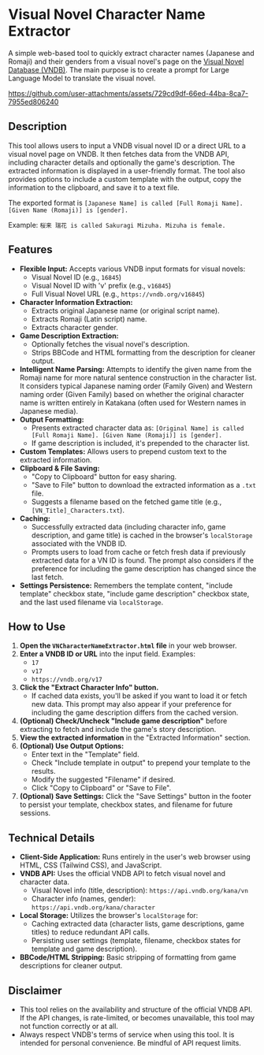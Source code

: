 # Visual Novel Character Name Extractor

A simple web-based tool to quickly extract character names (Japanese and Romaji) and their genders from a visual novel's page on the [Visual Novel Database (VNDB)](https://vndb.org).
The main purpose is to create a prompt for Large Language Model to translate the visual novel.

https://github.com/user-attachments/assets/729cd9df-66ed-44ba-8ca7-7955ed806240

## Description

This tool allows users to input a VNDB visual novel ID or a direct URL to a visual novel page on VNDB. It then fetches data from the VNDB API, including character details and optionally the game's description. The extracted information is displayed in a user-friendly format. The tool also provides options to include a custom template with the output, copy the information to the clipboard, and save it to a text file.

The exported format is  `[Japanese Name] is called [Full Romaji Name]. [Given Name (Romaji)] is [gender].` 

Example: `桜来 瑞花 is called Sakuragi Mizuha. Mizuha is female.`

## Features

* **Flexible Input:** Accepts various VNDB input formats for visual novels:
    * Visual Novel ID (e.g., `16845`)
    * Visual Novel ID with 'v' prefix (e.g., `v16845`)
    * Full Visual Novel URL (e.g., `https://vndb.org/v16845`)
* **Character Information Extraction:**
    * Extracts original Japanese name (or original script name).
    * Extracts Romaji (Latin script) name.
    * Extracts character gender.
* **Game Description Extraction:**
    * Optionally fetches the visual novel's description.
    * Strips BBCode and HTML formatting from the description for cleaner output.
* **Intelligent Name Parsing:** Attempts to identify the given name from the Romaji name for more natural sentence construction in the character list. It considers typical Japanese naming order (Family Given) and Western naming order (Given Family) based on whether the original character name is written entirely in Katakana (often used for Western names in Japanese media).
* **Output Formatting:**
    * Presents extracted character data as: `[Original Name] is called [Full Romaji Name]. [Given Name (Romaji)] is [gender].`
    * If game description is included, it's prepended to the character list.
* **Custom Templates:** Allows users to prepend custom text to the extracted information.
* **Clipboard & File Saving:**
    * "Copy to Clipboard" button for easy sharing.
    * "Save to File" button to download the extracted information as a `.txt` file.
    * Suggests a filename based on the fetched game title (e.g., `[VN_Title]_Characters.txt`).
* **Caching:**
    * Successfully extracted data (including character info, game description, and game title) is cached in the browser's `localStorage` associated with the VNDB ID.
    * Prompts users to load from cache or fetch fresh data if previously extracted data for a VN ID is found. The prompt also considers if the preference for including the game description has changed since the last fetch.
* **Settings Persistence:** Remembers the template content, "include template" checkbox state, "include game description" checkbox state, and the last used filename via `localStorage`.

## How to Use

1.  **Open the `VNCharacterNameExtractor.html` file** in your web browser.
2.  **Enter a VNDB ID or URL** into the input field. Examples:
    * `17`
    * `v17`
    * `https://vndb.org/v17`
3.  **Click the "Extract Character Info" button.**
    * If cached data exists, you'll be asked if you want to load it or fetch new data. This prompt may also appear if your preference for including the game description differs from the cached version.
4.  **(Optional) Check/Uncheck "Include game description"** before extracting to fetch and include the game's story description.
5.  **View the extracted information** in the "Extracted Information" section.
6.  **(Optional) Use Output Options:**
    * Enter text in the "Template" field.
    * Check "Include template in output" to prepend your template to the results.
    * Modify the suggested "Filename" if desired.
    * Click "Copy to Clipboard" or "Save to File".
7.  **(Optional) Save Settings:** Click the "Save Settings" button in the footer to persist your template, checkbox states, and filename for future sessions.

## Technical Details

* **Client-Side Application:** Runs entirely in the user's web browser using HTML, CSS (Tailwind CSS), and JavaScript.
* **VNDB API:** Uses the official VNDB API to fetch visual novel and character data.
    * Visual Novel info (title, description): `https://api.vndb.org/kana/vn`
    * Character info (names, gender): `https://api.vndb.org/kana/character`
* **Local Storage:** Utilizes the browser's `localStorage` for:
    * Caching extracted data (character lists, game descriptions, game titles) to reduce redundant API calls.
    * Persisting user settings (template, filename, checkbox states for template and game description).
* **BBCode/HTML Stripping:** Basic stripping of formatting from game descriptions for cleaner output.

## Disclaimer

* This tool relies on the availability and structure of the official VNDB API. If the API changes, is rate-limited, or becomes unavailable, this tool may not function correctly or at all.
* Always respect VNDB's terms of service when using this tool. It is intended for personal convenience. Be mindful of API request limits.
